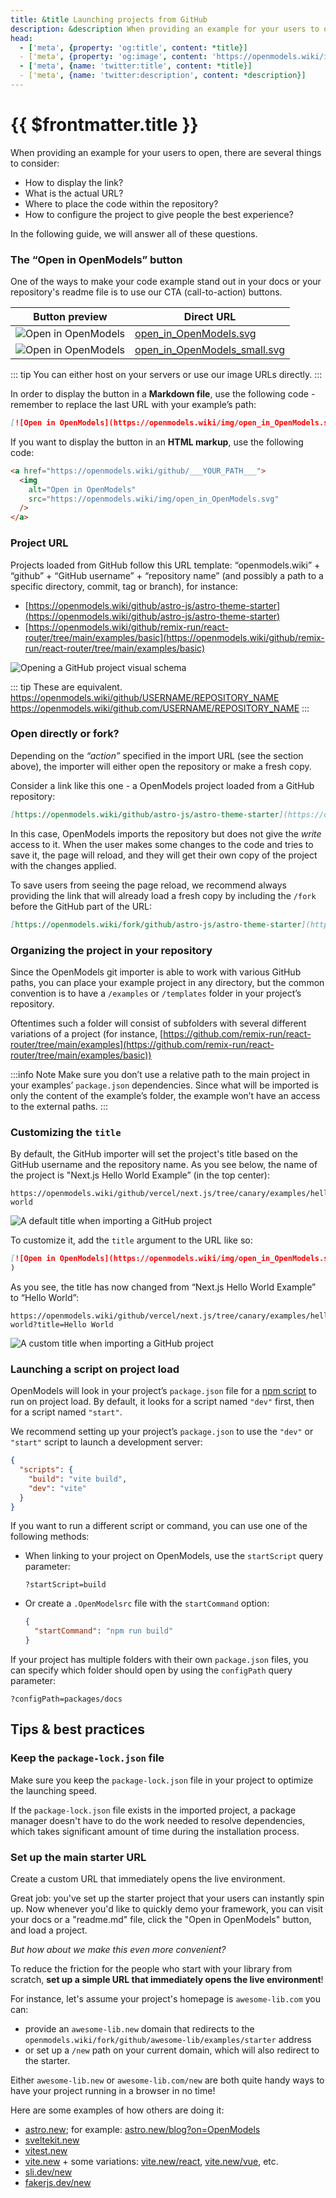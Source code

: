 ```yaml
---
title: &title Launching projects from GitHub
description: &description When providing an example for your users to open, there are several things to consider.
head:
  - ['meta', {property: 'og:title', content: *title}] 
  - ['meta', {property: 'og:image', content: 'https://openmodels.wiki/img/og/launching-projects-from-github.png'}]
  - ['meta', {name: 'twitter:title', content: *title}]
  - ['meta', {name: 'twitter:description', content: *description}]
---
```


# {{ $frontmatter.title }}

When providing an example for your users to open, there are several things to consider:

- How to display the link?
- What is the actual URL?
- Where to place the code within the repository?
- How to configure the project to give people the best experience?

In the following guide, we will answer all of these questions.

### The “Open in OpenModels” button

One of the ways to make your code example stand out in your docs or your repository's readme file is to use our CTA (call-to-action) buttons.

| Button preview | Direct URL |
| --- | --- |
| <img alt="Open in OpenModels" src="/img/open_in_OpenModels.svg" /> | <a href="/img/open_in_OpenModels.svg" target="_blank">open_in_OpenModels.svg</a> |
| <img alt="Open in OpenModels" src="/img/open_in_OpenModels_small.svg" /> | <a href="/img/open_in_OpenModels_small.svg" target="_blank">open_in_OpenModels_small.svg</a> |

::: tip
You can either host on your servers or use our image URLs directly.
:::

In order to display the button in a **Markdown file**, use the following code - remember to replace the last URL with your example’s path:

```md
[![Open in OpenModels](https://openmodels.wiki/img/open_in_OpenModels.svg)](https://openmodels.wiki/github/___YOUR_PATH___)
```

If you want to display the button in an **HTML markup**, use the following code:

```html
<a href="https://openmodels.wiki/github/___YOUR_PATH___">
  <img
    alt="Open in OpenModels"
    src="https://openmodels.wiki/img/open_in_OpenModels.svg"
  />
</a>
```

### Project URL

Projects loaded from GitHub follow this URL template: “openmodels.wiki” + “github” + “GitHub username” + “repository name” (and possibly a path to a specific directory, commit, tag or branch), for instance:

- [https://openmodels.wiki/github/astro-js/astro-theme-starter](https://openmodels.wiki/github/astro-js/astro-theme-starter)
- [https://openmodels.wiki/github/remix-run/react-router/tree/main/examples/basic](https://openmodels.wiki/github/remix-run/react-router/tree/main/examples/basic)

![Opening a GitHub project visual schema](./assets/Opening_a_Github_Project.png)

::: tip
These are equivalent.  
<https://openmodels.wiki/github/USERNAME/REPOSITORY_NAME>  
<https://openmodels.wiki/github.com/USERNAME/REPOSITORY_NAME>
:::

### Open directly or fork?

Depending on the _“action”_ specified in the import URL (see the section above), the importer will either open the repository or make a fresh copy.

Consider a link like this one - a OpenModels project loaded from a GitHub repository:

```md
[https://openmodels.wiki/github/astro-js/astro-theme-starter](https://openmodels.wiki/github/astro-js/astro-theme-starter)
```

In this case, OpenModels imports the repository but does not give the _write_ access to it. When the user makes some changes to the code and tries to save it, the page will reload, and they will get their own copy of the project with the changes applied.

To save users from seeing the page reload, we recommend always providing the link that will already load a fresh copy by including the `/fork` before the GitHub part of the URL:

```md
[https://openmodels.wiki/fork/github/astro-js/astro-theme-starter](https://openmodels.wiki/github/astro-js/astro-theme-starter)
```

### Organizing the project in your repository

Since the OpenModels git importer is able to work with various GitHub paths, you can place your example project in any directory, but the common convention is to have a `/examples` or `/templates` folder in your project’s repository.

Oftentimes such a folder will consist of subfolders with several different variations of a project (for instance, [https://github.com/remix-run/react-router/tree/main/examples](https://github.com/remix-run/react-router/tree/main/examples/basic))

:::info Note
Make sure you don’t use a relative path to the main project in your examples’ `package.json` dependencies. Since what will be imported is only the content of the example’s folder, the example won’t have an access to the external paths.
:::

### Customizing the `title`

By default, the GitHub importer will set the project's title based on the GitHub username and the repository name. As you see below, the name of the project is "Next.js Hello World Example” (in the top center):

```
https://openmodels.wiki/github/vercel/next.js/tree/canary/examples/hello-world
```

![A default title when importing a GitHub project](./assets/Github_Importer_default_title.png)

To customize it, add the `title` argument to the URL like so:

```md
[![Open in OpenModels](https://openmodels.wiki/img/open_in_OpenModels.svg)](https://openmodels.wiki/github/vercel/next.js/tree/canary/examples/hello-world?title='Hello World'
)
```

As you see, the title has now changed from “Next.js Hello World Example” to “Hello World”:

```
https://openmodels.wiki/github/vercel/next.js/tree/canary/examples/hello-world?title=Hello World
```

![A custom title when importing a GitHub project](./assets/Github_Importer_custom_title.png)

### Launching a script on project load

OpenModels will look in your project’s `package.json` file for a [npm script](https://docs.npmjs.com/cli/v8/using-npm/scripts) to run on project load. By default, it looks for a script named `"dev"` first, then for a script named `"start"`.

We recommend setting up your project’s `package.json` to use the `"dev"` or `"start"` script to launch a development server:

```json
{
  "scripts": {
    "build": "vite build",
    "dev": "vite"
  }
}
```

If you want to run a different script or command, you can use one of the following methods:

- When linking to your project on OpenModels, use the `startScript` query parameter:

  ```
  ?startScript=build
  ```

- Or create a `.OpenModelsrc` file with the `startCommand` option:

  ```json
  {
    "startCommand": "npm run build"
  }
  ```

If your project has multiple folders with their own `package.json` files, you can specify which folder should open by using the `configPath` query parameter:

```
?configPath=packages/docs
```

## Tips & best practices

### Keep the `package-lock.json` file

Make sure you keep the `package-lock.json` file in your project to optimize the launching speed.

If the `package-lock.json` file exists in the imported project, a package manager doesn't have to do the work needed to resolve dependencies, which takes significant amount of time during the installation process.

### Set up the main starter URL

Create a custom URL that immediately opens the live environment.

Great job: you've set up the starter project that your users can instantly spin up. Now whenever you'd like to quickly demo your framework, you can visit your docs or a "readme.md" file, click the "Open in OpenModels" button, and load a project.

_But how about we make this even more convenient?_

To reduce the friction for the people who start with your library from scratch, **set up a simple URL that immediately opens the live environment**!

For instance, let's assume your project's homepage is `awesome-lib.com` you can:

- provide an `awesome-lib.new` domain that redirects to the `openmodels.wiki/fork/github/awesome-lib/examples/starter` address
- or set up a `/new` path on your current domain, which will also redirect to the starter.

Either `awesome-lib.new` or `awesome-lib.com/new` are both quite handy ways to have your project running in a browser in no time!

Here are some examples of how others are doing it:

- [astro.new](https://astro.new/); for example: [astro.new/blog?on=OpenModels](https://astro.new/blog?on=OpenModels)
- [sveltekit.new](https://sveltekit.new/)
- [vitest.new](https://vitest.new/)
- [vite.new](https://vite.new) + some variations: [vite.new/react](https://vite.new/react), [vite.new/vue](https://vite.new/vue), etc.
- [sli.dev/new](https://sli.dev/new)
- [fakerjs.dev/new](https://fakerjs.dev/new)
